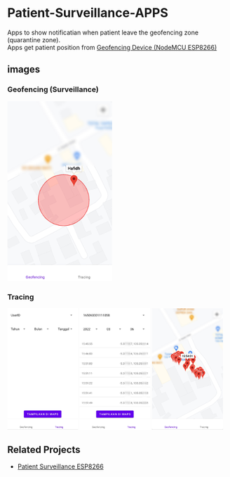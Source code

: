 # Patient-Surveillance-APPS
Apps to show notificatian when patient leave the geofencing zone (quarantine zone).  
Apps get patient position from [Geofencing Device (NodeMCU ESP8266)](https://github.com/hafidhh/Patient-Surveillance-ESP8266)  

## images
### Geofencing (Surveillance)
<img width="47.5%" alt="Alt text" src="media\Geofencing.jpg" />

### Tracing
<img width="32%" alt="Alt text" src="media\Tracing_Menu.jpg" />
<img width="32%" alt="Alt text" src="media\Tracing_List.jpg" />
<img width="32%" alt="Alt text" src="media\Tracing_on_Maps.jpg" />

## Related Projects
- [Patient Surveillance ESP8266](https://github.com/hafidhh/Patient-Surveillance-ESP8266)
